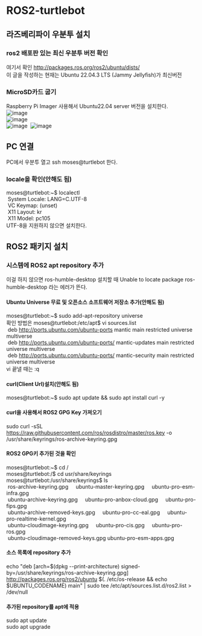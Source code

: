 # ROS2-turtlebot

## 라즈베리파이 우분투 설치 

### ros2 배포판 있는 최신 우분투 버전 확인
여기서 확인 http://packages.ros.org/ros2/ubuntu/dists/<br/>
이 글을 작성하는 현재는 Ubuntu 22.04.3 LTS (Jammy Jellyfish)가 최신버전<br/>

### MicroSD카드 굽기
Raspberry Pi Imager 사용해서 Ubuntu22.04 server 버전을 설치한다.<br/>
![image](https://github.com/kutmslee/turtlebot3/assets/38107813/843848e5-7f32-474e-b15e-09a2da653a8d)<br/>
![image](https://github.com/kutmslee/turtlebot3/assets/38107813/5ac1c503-51bf-4b5c-ae45-ec66650fb52c)<br/>
![image](https://github.com/kutmslee/turtlebot3/assets/38107813/ab2e4a22-1bef-44b1-9d33-23d6b69ebf2e)&nbsp;
![image](https://github.com/kutmslee/turtlebot3/assets/38107813/2c297ddd-5443-4458-9a68-332ea48c00a6)

## PC 연결
PC에서 우분투 열고 ssh moses@turtlebot 한다.

### locale을 확인(안해도 됨)
moses@turtlebot:~$ localectl<br/>
&nbsp;System Locale: LANG=C.UTF-8<br/>
&nbsp;VC Keymap: (unset)<br/>
&nbsp;X11 Layout: kr<br/>
&nbsp;X11 Model: pc105<br/>
UTF-8을 지원하지 않으면 설치한다.

## ROS2 패키지 설치<br/>

### 시스템에 ROS2 apt repository 추가
이걸 하지 않으면 ros-humble-desktop 설치할 때 Unable to locate package ros-humble-desktop 라는 에러가 뜬다.

#### Ubuntu Universe 무료 및 오픈소스 소프트웨어 저장소 추가(안해도 됨)
moses@turtlebot:~$ sudo add-apt-repository universe<br/>
확인 방법은 moses@turtlebot:/etc/apt$ vi sources.list<br/>
&nbsp;deb http://ports.ubuntu.com/ubuntu-ports mantic main restricted universe multiverse<br/>
&nbsp;deb http://ports.ubuntu.com/ubuntu-ports/ mantic-updates main restricted universe multiverse<br/>
&nbsp;deb http://ports.ubuntu.com/ubuntu-ports/ mantic-security main restricted universe multiverse<br/>
vi 끝낼 때는 :q<br/>

#### curl(Client Url)설치(안해도 됨)
moses@turtlebot:~$ sudo apt update && sudo apt install curl -y<br/>

#### curl을 사용해서 ROS2 GPG Key 가져오기<br/>
sudo curl -sSL https://raw.githubusercontent.com/ros/rosdistro/master/ros.key -o /usr/share/keyrings/ros-archive-keyring.gpg<br/>

#### ROS2 GPG키 추가된 것을 확인
moses@turtlebot:~$ cd /<br/>
moses@turtlebot:/$ cd usr/share/keyrings<br/>
moses@turtlebot:/usr/share/keyrings$ ls<br/>
&nbsp;ros-archive-keyring.gpg &nbsp;&nbsp;&nbsp; ubuntu-master-keyring.gpg &nbsp;&nbsp;&nbsp; ubuntu-pro-esm-infra.gpg<br/>
&nbsp;ubuntu-archive-keyring.gpg &nbsp;&nbsp;&nbsp; ubuntu-pro-anbox-cloud.gpg &nbsp;&nbsp;&nbsp; ubuntu-pro-fips.gpg<br/>
&nbsp;ubuntu-archive-removed-keys.gpg &nbsp;&nbsp;&nbsp; ubuntu-pro-cc-eal.gpg &nbsp;&nbsp;&nbsp; ubuntu-pro-realtime-kernel.gpg<br/>
&nbsp;ubuntu-cloudimage-keyring.gpg &nbsp;&nbsp;&nbsp; ubuntu-pro-cis.gpg &nbsp;&nbsp;&nbsp; ubuntu-pro-ros.gpg<br/>
&nbsp;ubuntu-cloudimage-removed-keys.gpg  ubuntu-pro-esm-apps.gpg<br/>

#### 소스 목록에 repository 추가<br/>
echo "deb [arch=$(dpkg --print-architecture) signed-by=/usr/share/keyrings/ros-archive-keyring.gpg] http://packages.ros.org/ros2/ubuntu $(. /etc/os-release && echo $UBUNTU_CODENAME) main" | sudo tee /etc/apt/sources.list.d/ros2.list > /dev/null

#### 추가된 repository를 apt에 적용
sudo apt update<br/>
sudo apt upgrade<br/>














